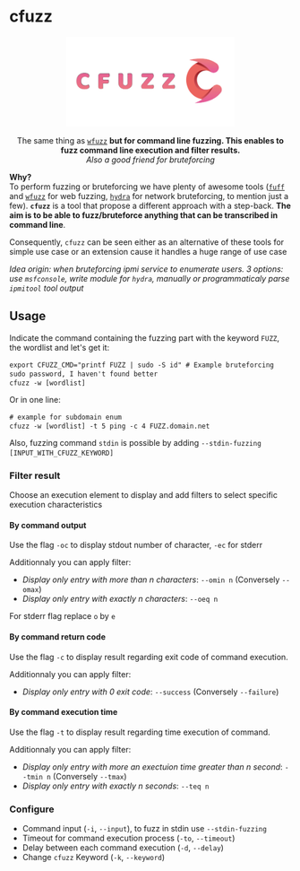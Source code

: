 # cfuzz

<div align=center>
<img src= https://github.com/ariary/cfuzz/blob/main/img/CF-logo.png width=300>

<br>


The same thing as [`wfuzz`](https://github.com/xmendez/wfuzz) **but for command line fuzzing. This enables to fuzz command line execution and filter results.**
<br>*Also a good friend for bruteforcing*
</div>

**Why?**<br>
To perform fuzzing or bruteforcing we have plenty of awesome tools ([`fuff`](https://github.com/ffuf/ffuf) and [`wfuzz`](https://github.com/xmendez/wfuzz) for web fuzzing, [`hydra`](https://github.com/vanhauser-thc/thc-hydra) for network bruteforcing, to mention just a few). **`cfuzz`** is a tool that propose a different approach with a step-back. **The aim is to be able to fuzz/bruteforce anything that can be  transcribed in command line**.

Consequently, `cfuzz` can be seen either as an alternative of these tools for simple use case or an extension cause it handles a huge range of use case

*Idea origin: when bruteforcing ipmi service to enumerate users. 3 options: use `msfconsole`, write module for `hydra`, manually or programmaticaly parse `ipmitool` tool output*

## Usage

Indicate the command containing the fuzzing part with the keyword `FUZZ`, the wordlist and let's get it:
```shell
export CFUZZ_CMD="printf FUZZ | sudo -S id" # Example bruteforcing sudo password, I haven't found better
cfuzz -w [wordlist]
```

Or in one line:
```Shell
# example for subdomain enum
cfuzz -w [wordlist] -t 5 ping -c 4 FUZZ.domain.net
```

Also, fuzzing  command `stdin` is possible by adding `--stdin-fuzzing [INPUT_WITH_CFUZZ_KEYWORD]`

### Filter result

Choose an execution element to display and add filters to select specific execution characteristics

#### By command output

Use the flag `-oc`  to display stdout number of character, `-ec` for stderr

Additionnaly you can apply filter:
* *Display only entry with more than n characters*: `--omin n` (Conversely `--omax`)
* *Display only entry with exactly n characters*: `--oeq n`

For stderr flag replace `o` by `e`

#### By command return code

Use the flag `-c` to display result regarding exit code of command execution.

Additionnaly you can apply filter:
* *Display only entry with 0 exit code*: `--success` (Conversely `--failure`)

#### By command execution time

Use the flag `-t` to display result regarding time execution of command.

Additionnaly you can apply filter:
* *Display only entry with more an exectuion time greater than n second*: `--tmin n` (Conversely `--tmax`)
* *Display only entry with exactly n seconds*: `--teq n`

### Configure

* Command input (`-i`, `--input`), to fuzz in stdin use `--stdin-fuzzing` 
* Timeout for command execution process (`-to`, `--timeout`)
* Delay  between each command execution (`-d`, `--delay`)
* Change `cfuzz` Keyword (`-k`, `--keyword`)
